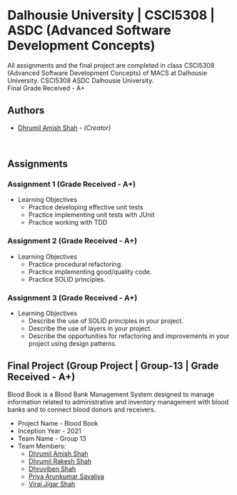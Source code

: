 # Dalhousie University | CSCI5308 | ASDC (Advanced Software Development Concepts)
All assignments and the final project are completed in class CSCI5308 (Advanced Software Development Concepts) of MACS at Dalhousie University. CSCI5308 ASDC Dalhousie University.<br/>
Final Grade Received - A+

## Authors
* [Dhrumil Amish Shah](mailto:dh416386@dal.ca) - *(Creator)*
<br/>

## Assignments

### Assignment 1 (Grade Received - A+)
* Learning Objectives
	* Practice developing effective unit tests 
	* Practice implementing unit tests with JUnit 
	* Practice working with TDD

### Assignment 2 (Grade Received - A+)
* Learning Objectives
	* Practice procedural refactoring.
	* Practice implementing good/quality code.
	* Practice SOLID principles.

### Assignment 3 (Grade Received - A+)
* Learning Objectives
	* Describe the use of SOLID principles in your project.
	* Describe the use of layers in your project.
	* Describe the opportunities for refactoring and improvements in your project using design patterns.

## Final Project (Group Project | Group-13 | Grade Received - A+)
Blood Book is a Blood Bank Management System designed to manage information related to administrative and inventory management with blood banks and to connect blood donors and receivers.
* Project Name - Blood Book
* Inception Year - 2021
* Team Name - Group 13
* Team Members:
    * [Dhrumil Amish Shah](mailto:dh416386@dal.ca)
	* [Dhrumil Rakesh Shah](mailto:dh647095@dal.ca)
	* [Dhruviben Shah](mailto:dh342773@dal.ca)
	* [Priya Arunkumar Savaliya](mailto:pr930067@dal.ca)
	* [Viraj Jigar Shah](mailto:vr510744@dal.ca)